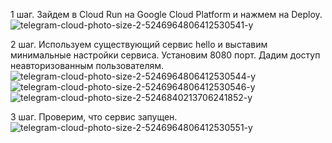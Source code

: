 1 шаг. Зайдем в Cloud Run на Google Cloud Platform и нажмем на Deploy.
![telegram-cloud-photo-size-2-5246964806412530541-y](https://github.com/user-attachments/assets/d926c79e-83c0-4990-987f-00ef0b83376e)

2 шаг. Используем существующий сервис hello и выставим минимальные настройки сервиса. Установим 8080 порт. Дадим доступ неавторизованным пользователям.
![telegram-cloud-photo-size-2-5246964806412530544-y](https://github.com/user-attachments/assets/8aa0f59f-ee17-4383-8247-799678282bb6)
![telegram-cloud-photo-size-2-5246964806412530546-y](https://github.com/user-attachments/assets/2ba1ab06-4a8d-44bd-a4d4-9fd923dfaf2d)
![telegram-cloud-photo-size-2-5246840213706241852-y](https://github.com/user-attachments/assets/b77b7f94-b350-43ce-b1b0-efecd09ed21a)

3 шаг. Проверим, что сервис запущен.
![telegram-cloud-photo-size-2-5246964806412530551-y](https://github.com/user-attachments/assets/788f4f33-34b6-4e73-bde2-d29ec087813a)

